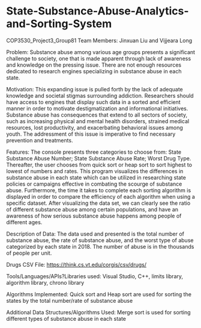 # State-Substance-Abuse-Analytics-and-Sorting-System
COP3530_Project3_Group81
Team Members: Jinxuan Liu and Vijjeara Long

Problem: 
Substance abuse among various age groups presents a significant challenge to society, one that is made apparent through lack of awareness and knowledge on the pressing issue. There are not enough resources dedicated to research engines specializing in substance abuse in each state.

Motivation: 
This expanding issue is pulled forth by the lack of adequate knowledge and societal stigmas surrounding addiction. Researchers should have access to engines that display such data in a sorted and efficient manner in order to motivate destigmatization and informational initiatives. Substance abuse has consequences that extend to all sectors of society, such as increasing physical and mental health disorders, strained medical resources, lost productivity, and exacerbating behavioral issues among youth. The addressment of this issue is imperative to find necessary prevention and treatments.

Features: 
The console presents three categories to choose from: State Substance Abuse Number; State Substance Abuse Rate; Worst Drug Type. Thereafter, the user chooses from quick sort or heap sort to sort highest to lowest of numbers and rates. This program visualizes the differences in substance abuse in each state which can be utilized in researching state policies or campaigns effective in combating the scourge of substance abuse. Furthermore, the time it takes to complete each sorting algorithm is displayed in order to compare the efficiency of each algorithm when using a specific dataset. After visualizing the data set, we can clearly see the ratio of different substance abuse among certain populations, and have an awareness of how serious substance abuse happens among people of different ages.

Description of Data: 
The data used and presented is the total number of substance abuse, the rate of substance abuse, and the worst type of abuse categorized by each state in 2018. The number of abuse is in the thousands of people per unit.

Drugs CSV File: https://think.cs.vt.edu/corgis/csv/drugs/ 

Tools/Languages/APIs?Libraries used: Visual Studio, C++, limits library, algorithm library, chrono library

Algorithms Implemented: Quick sort and Heap sort are used for sorting the states by the total number/rate of substance abuse

Additional Data Structures/Algorithms Used: Merge sort is used for sorting different types of substance abuse in each state
